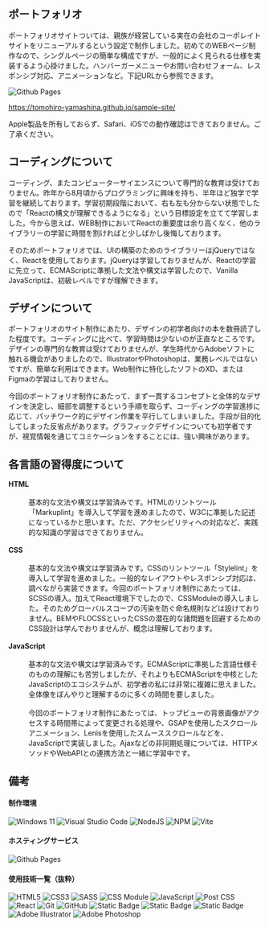 ## ポートフォリオ

ポートフォリオサイトついては、親族が経営している実在の会社のコーポレイトサイトをリニューアルするという設定で制作しました。初めてのWEBページ制作なので、シングルページの簡単な構成ですが、一般的によく見られる仕様を実装するよう心掛けました。ハンバーガーメニューやお問い合わせフォーム、レスポンシブ対応、アニメーションなど。下記URLから参照できます。

![Github Pages](https://img.shields.io/badge/github%20pages-121013?style=for-the-badge&logo=github&logoColor=white)

https://tomohiro-yamashina.github.io/sample-site/

Apple製品を所有しておらず、Safari、iOSでの動作確認はできておりません。ご了承ください。

## コーディングについて

コーディング、またコンピューターサイエンスについて専門的な教育は受けておりません。昨年から8月頃からプログラミングに興味を持ち、半年ほど独学で学習を継続しております。学習初期段階において、右も左も分からない状態でしたので「Reactの構文が理解できるようになる」という目標設定を立てて学習しました。今から思えば、WEB制作においてReactの重要度は余り高くなく、他のライブラリーの学習に時間を割ければと少しばかし後悔しております。

そのためポートフォリオでは、UIの構築のためのライブラリーはjQueryではなく、Reactを使用しております。jQueryは学習しておりませんが、Reactの学習に先立って、ECMAScriptに準拠した文法や構文は学習したので、Vanilla JavaScriptは、初級レベルですが理解できます。

## デザインについて

ポートフォリオのサイト制作にあたり、デザインの初学者向けの本を数冊読了した程度です。コーディングに比べて、学習時間は少ないのが正直なところです。デザインの専門的な教育は受けておりませんが、学生時代からAdobeソフトに触れる機会がありましたので、IllustratorやPhotoshopは、業務レベルではないですが、簡単な利用はできます。Web制作に特化したソフトのXD、またはFigmaの学習はしておりません。

今回のポートフォリオ制作にあたって、まず一貫するコンセプトと全体的なデザインを決定し、細部を調整するという手順を取らず、コーディングの学習進捗に応じて、パッチワーク的にデザイン作業を平行してしまいました。手段が目的化してしまった反省点があります。グラフィックデザインについても初学者ですが、視覚情報を通じてコミケ―ションをすることには、強い興味があります。

## 各言語の習得度について

<dd>
  <dt><strong>HTML</strong></dt>
  <br/>
  <dd>基本的な文法や構文は学習済みです。HTMLのリントツール「Markuplint」を導入して学習を進めましたので、W3Cに準拠した記述になっているかと思います。ただ、アクセシビリティへの対応など、実践的な知識の学習はできておりません。</dd>
  <br/>
  <dt><strong>CSS</strong></dt>
  <br/>
  <dd>基本的な文法や構文は学習済みです。CSSのリントツール「Stylelint」を導入して学習を進めました。一般的なレイアウトやレスポンシブ対応は、調べながら実装できます。今回のポートフォリオ制作にあたっては、SCSSの導入。加えてReact環境下でしたので、CSSModuleの導入しました。そのためグローバルスコープの汚染を防ぐ命名規則などは設けておりません。BEMやFLOCSSといったCSSの潜在的な諸問題を回避するためのCSS設計は学んでおりませんが、概念は理解しております。</dd>
  <br/>
  <dt><strong>JavaScript</strong></dt>
  <br/>
  <dd>基本的な文法や構文は学習済みです。ECMAScriptに準拠した言語仕様そのものの理解にも苦労しましたが、それよりもECMAScriptを中核としたJavaScriptのエコシステムが、初学者の私には非常に複雑に思えました。全体像をぼんやりと理解するのに多くの時間を要しました。<br/>
<br/>
  今回のポートフォリオ制作にあたっては、トップビューの背景画像がアクセスする時間帯によって変更される処理や、GSAPを使用したスクロールアニメーション、Lenisを使用したスムーススクロールなどを、JavaScriptで実装しました。Ajaxなどの非同期処理については、HTTPメソッドやWebAPIとの連携方法と一緒に学習中です。

</dd>
</dl>

## 備考

#### 制作環境

![Windows 11](https://img.shields.io/badge/Windows%2011-%230079d5.svg?style=for-the-badge&logo=Windows%2011&logoColor=white)
![Visual Studio Code](https://img.shields.io/badge/Visual%20Studio%20Code-0078d7.svg?style=for-the-badge&logo=visual-studio-code&logoColor=white)
![NodeJS](https://img.shields.io/badge/node.js-6DA55F?style=for-the-badge&logo=node.js&logoColor=white)
![NPM](https://img.shields.io/badge/NPM-%23CB3837.svg?style=for-the-badge&logo=npm&logoColor=white)
![Vite](https://img.shields.io/badge/vite-%23646CFF.svg?style=for-the-badge&logo=vite&logoColor=white)

#### ホスティングサービス

![Github Pages](https://img.shields.io/badge/github%20pages-121013?style=for-the-badge&logo=github&logoColor=white)

#### 使用技術一覧（抜粋）

![HTML5](https://img.shields.io/badge/html5-%23E34F26.svg?style=for-the-badge&logo=html5&logoColor=white)
![CSS3](https://img.shields.io/badge/css3-%231572B6.svg?style=for-the-badge&logo=css3&logoColor=white)
![SASS](https://img.shields.io/badge/SASS-hotpink.svg?style=for-the-badge&logo=SASS&logoColor=white)
![CSS Module](https://img.shields.io/badge/css_modules-333.svg?&style=for-the-badge&logo=cssmodules&logoColor=FFFFFF)
![JavaScript](https://img.shields.io/badge/javascript-%23323330.svg?style=for-the-badge&logo=javascript&logoColor=%23F7DF1E)
![Post CSS](https://img.shields.io/badge/Post_CSS-333.svg?&style=for-the-badge&logo=postcss&logoColor=DD3A0A)
![React](https://img.shields.io/badge/react-%2320232a.svg?style=for-the-badge&logo=react&logoColor=%2361DAFB)
![Git](https://img.shields.io/badge/git-%23F05033.svg?style=for-the-badge&logo=git&logoColor=white)
![GitHub](https://img.shields.io/badge/github-%23121011.svg?style=for-the-badge&logo=github&logoColor=white)
![Static Badge](https://img.shields.io/badge/-prettier-333.svg?logo=prettier&style=for-the-badge&logoColor=F7B93E)
![Static Badge](https://img.shields.io/badge/-eslint-333.svg?logo=eslint&style=for-the-badge&logoColor=4B32C3)
![Static Badge](https://img.shields.io/badge/-stylelint-333.svg?logo=stylelint&style=for-the-badge&logoColor=FFFFFF)
![Adobe Illustrator](https://img.shields.io/badge/adobe%20illustrator-%23FF9A00.svg?style=for-the-badge&logo=adobe%20illustrator&logoColor=white)
![Adobe Photoshop](https://img.shields.io/badge/adobe%20photoshop-%2331A8FF.svg?style=for-the-badge&logo=adobe%20photoshop&logoColor=white)
